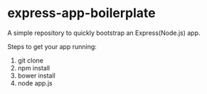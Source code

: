 express-app-boilerplate
=======================

A simple repository to quickly bootstrap an Express(Node.js) app.

Steps to get your app running:

1. git clone
2. npm install
3. bower install
4. node app.js
